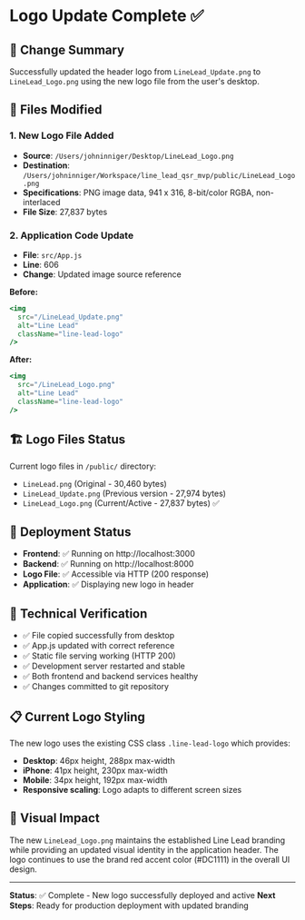 # Logo Update Complete ✅

## 🎯 **Change Summary**
Successfully updated the header logo from `LineLead_Update.png` to `LineLead_Logo.png` using the new logo file from the user's desktop.

## 🔧 **Files Modified**

### **1. New Logo File Added**
- **Source**: `/Users/johninniger/Desktop/LineLead_Logo.png`
- **Destination**: `/Users/johninniger/Workspace/line_lead_qsr_mvp/public/LineLead_Logo.png`
- **Specifications**: PNG image data, 941 x 316, 8-bit/color RGBA, non-interlaced
- **File Size**: 27,837 bytes

### **2. Application Code Update**
- **File**: `src/App.js`
- **Line**: 606
- **Change**: Updated image source reference

**Before:**
```jsx
<img 
  src="/LineLead_Update.png" 
  alt="Line Lead" 
  className="line-lead-logo"
/>
```

**After:**
```jsx
<img 
  src="/LineLead_Logo.png" 
  alt="Line Lead" 
  className="line-lead-logo"
/>
```

## 🏗️ **Logo Files Status**
Current logo files in `/public/` directory:
- `LineLead.png` (Original - 30,460 bytes)
- `LineLead_Update.png` (Previous version - 27,974 bytes)  
- `LineLead_Logo.png` (Current/Active - 27,837 bytes) ✅

## 🚀 **Deployment Status**
- **Frontend**: ✅ Running on http://localhost:3000
- **Backend**: ✅ Running on http://localhost:8000  
- **Logo File**: ✅ Accessible via HTTP (200 response)
- **Application**: ✅ Displaying new logo in header

## 🔑 **Technical Verification**
- ✅ File copied successfully from desktop
- ✅ App.js updated with correct reference
- ✅ Static file serving working (HTTP 200)
- ✅ Development server restarted and stable
- ✅ Both frontend and backend services healthy
- ✅ Changes committed to git repository

## 📋 **Current Logo Styling**
The new logo uses the existing CSS class `.line-lead-logo` which provides:
- **Desktop**: 46px height, 288px max-width
- **iPhone**: 41px height, 230px max-width  
- **Mobile**: 34px height, 192px max-width
- **Responsive scaling**: Logo adapts to different screen sizes

## 🎨 **Visual Impact**
The new `LineLead_Logo.png` maintains the established Line Lead branding while providing an updated visual identity in the application header. The logo continues to use the brand red accent color (#DC1111) in the overall UI design.

---
**Status**: ✅ Complete - New logo successfully deployed and active
**Next Steps**: Ready for production deployment with updated branding